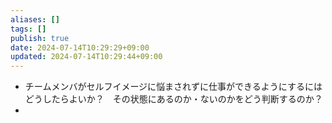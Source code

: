 ```yaml
---
aliases: []
tags: []
publish: true
date: 2024-07-14T10:29:29+09:00
updated: 2024-07-14T10:29:44+09:00
---
```


- チームメンバがセルフイメージに悩まされずに仕事ができるようにするにはどうしたらよいか？　その状態にあるのか・ないのかをどう判断するのか？
- 